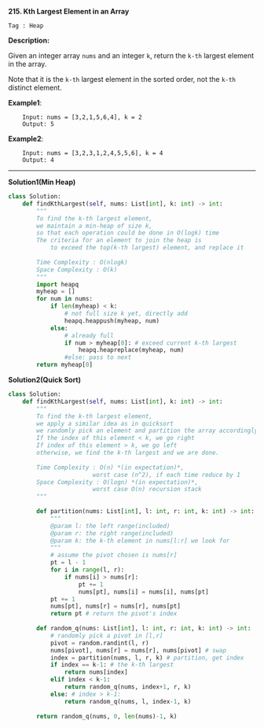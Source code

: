 **215. Kth Largest Element in an Array**

```Tag : Heap```

**Description:**

Given an integer array ```nums``` and an integer ```k```, return the ```k-th``` largest element in the array.

Note that it is the ```k-th``` largest element in the sorted order, not the ```k-th``` distinct element.

**Example1**:

        Input: nums = [3,2,1,5,6,4], k = 2
        Output: 5

**Example2**:

        Input: nums = [3,2,3,1,2,4,5,5,6], k = 4
        Output: 4

-----------

**Solution1(Min Heap)**

```python
class Solution:
    def findKthLargest(self, nums: List[int], k: int) -> int:
        """
        To find the k-th largest element, 
        we maintain a min-heap of size k, 
        so that each operation could be done in O(logk) time
        The criteria for an element to join the heap is 
            to exceed the top(k-th largest) element, and replace it
        
        Time Complexity : O(nlogk)
        Space Complexity : O(k)
        """
        import heapq
        myheap = []
        for num in nums:
            if len(myheap) < k:
                # not full size k yet, directly add
                heapq.heappush(myheap, num)
            else:
                # already full
                if num > myheap[0]: # exceed current k-th largest
                    heapq.heapreplace(myheap, num)
                #else: pass to next
        return myheap[0]
```

**Solution2(Quick Sort)**

```python
class Solution:
    def findKthLargest(self, nums: List[int], k: int) -> int:
        """
        To find the k-th largest element, 
        we apply a similar idea as in quicksort
        we randomly pick an element and partition the array accordingly
        If the index of this element < k, we go right
        If index of this element > k, we go left
        otherwise, we find the k-th largest and we are done.
        
        Time Complexity : O(n) *(in expectation)*, 
                        worst case (n^2), if each time reduce by 1
        Space Complexity : O(logn) *(in expectation)*, 
                        worst case O(n) recursion stack
        """
        
        def partition(nums: List[int], l: int, r: int, k: int) -> int:
            """
            @param l: the left range(included)
            @param r: the right range(included)
            @param k: the k-th element in nums[l:r] we look for
            """
            # assume the pivot chosen is nums[r]
            pt = l - 1
            for i in range(l, r):
                if nums[i] > nums[r]:
                    pt += 1
                    nums[pt], nums[i] = nums[i], nums[pt]
            pt += 1
            nums[pt], nums[r] = nums[r], nums[pt]
            return pt # return the pivot's index
        
        def random_q(nums: List[int], l: int, r: int, k: int) -> int:
            # randomly pick a pivot in [l,r]
            pivot = random.randint(l, r)
            nums[pivot], nums[r] = nums[r], nums[pivot] # swap
            index = partition(nums, l, r, k) # partition, get index
            if index == k-1: # the k-th largest
                return nums[index]
            elif index < k-1:
                return random_q(nums, index+1, r, k)
            else: # index > k-1:
                return random_q(nums, l, index-1, k)
        
        return random_q(nums, 0, len(nums)-1, k)
```
